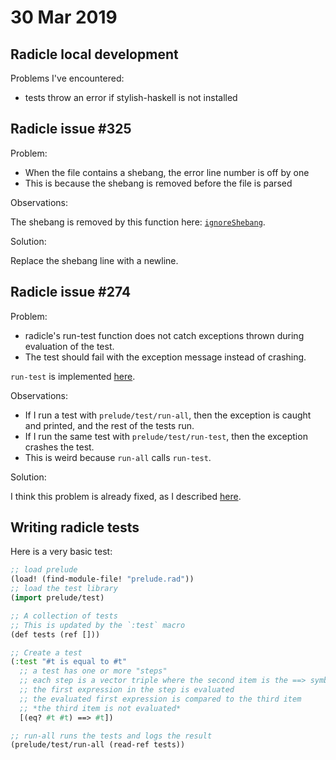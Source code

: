 # 30 Mar 2019

## Radicle local development

Problems I've encountered:

- tests throw an error if stylish-haskell is not installed

## Radicle issue #325

Problem:

- When the file contains a shebang, the error line number is off by one
- This is because the shebang is removed before the file is parsed

Observations:

The shebang is removed by this function here: [`ignoreShebang`](https://github.com/radicle-dev/radicle/blob/021b748969230d06ac23c3ce5a0a36bcef0c582b/src/Radicle/Internal/Effects.hs#L371).

Solution: 

Replace the shebang line with a newline.

## Radicle issue #274

Problem:

- radicle's run-test function does not catch exceptions thrown during
  evaluation of the test. 
- The test should fail with the exception message instead of crashing.

`run-test` is implemented [here](https://github.com/radicle-dev/radicle/blob/master/rad/prelude/test.rad#L116-L132).

Observations:

- If I run a test with `prelude/test/run-all`, then the exception is caught 
  and printed, and the rest of the tests run.
- If I run the same test with `prelude/test/run-test`, then the exception 
  crashes the test.
- This is weird because `run-all` calls `run-test`.

Solution: 

I think this problem is already fixed, as I described 
[here](https://github.com/radicle-dev/radicle/issues/274#issuecomment-478247647).

## Writing radicle tests

Here is a very basic test:

```lisp
;; load prelude
(load! (find-module-file! "prelude.rad"))
;; load the test library
(import prelude/test)

;; A collection of tests 
;; This is updated by the `:test` macro
(def tests (ref []))

;; Create a test
(:test "#t is equal to #t" 
  ;; a test has one or more "steps"
  ;; each step is a vector triple where the second item is the ==> symbol
  ;; the first expression in the step is evaluated
  ;; the evaluated first expression is compared to the third item
  ;; *the third item is not evaluated*
  [(eq? #t #t) ==> #t])

;; run-all runs the tests and logs the result
(prelude/test/run-all (read-ref tests))
```
